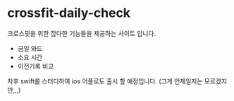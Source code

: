 # crossfit-daily-check
크로스핏을 위한 잡다한 기능들을 제공하는 사이트 입니다.

- 금일 와드
- 소요 시간
- 이전기록 비교

차후 swift를 스터디하여 ios 어플로도 출시 할 예정입니다.
(그게 언제일지는 모르겠지만,,,)
